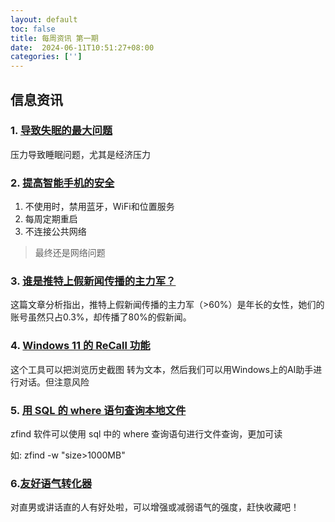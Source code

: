 ```yaml
---
layout: default
toc: false
title: 每周资讯 第一期
date:  2024-06-11T10:51:27+08:00
categories: ['']
---
```


<!--more-->


## 信息资讯
 

### 1. [导致失眠的最大问题](https://www.businessinsider.com/sleep-loss-deprivation-america-reasons-health-inequality-economic-stress-money-2024-5)


压力导致睡眠问题，尤其是经济压力

### 2. [提高智能手机的安全](https://s3.documentcloud.org/documents/21018353/nsa-mobile-device-best-practices.pdf) 


1. 不使用时，禁用蓝牙，WiFi和位置服务
2. 每周定期重启
3. 不连接公共网络

> 最终还是网络问题


### 3. [谁是推特上假新闻传播的主力军？](https://arstechnica.com/science/2024/05/key-misinformation-superspreaders-on-twitter-older-women/)

这篇文章分析指出，推特上假新闻传播的主力军（>60%）是年长的女性，她们的账号虽然只占0.3%，却传播了80%的假新闻。

### 4. [Windows 11 的 ReCall 功能](https://github.com/xaitax/TotalRecall)

这个工具可以把浏览历史截图 转为文本，然后我们可以用Windows上的AI助手进行对话。但注意风险


### 5. [用 SQL 的 where 语句查询本地文件](https://github.com/laktak/zfind)

zfind 软件可以使用 sql 中的 where 查询语句进行文件查询，更加可读

如: zfind -w "size>1000MB"

### 6.[友好语气转化器](https://goblin.tools/Formalizer)

对直男或讲话直的人有好处啦，可以增强或减弱语气的强度，赶快收藏吧！


